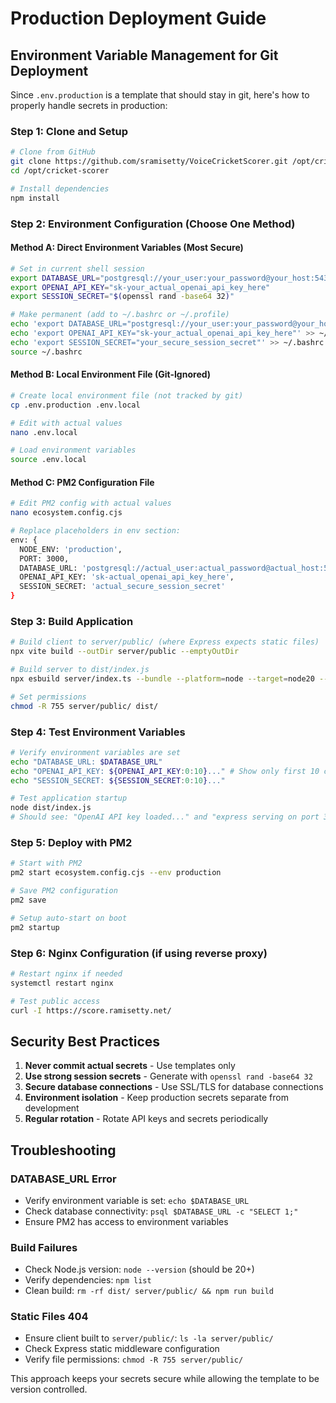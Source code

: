 # Production Deployment Guide

## Environment Variable Management for Git Deployment

Since `.env.production` is a template that should stay in git, here's how to properly handle secrets in production:

### Step 1: Clone and Setup

```bash
# Clone from GitHub
git clone https://github.com/sramisetty/VoiceCricketScorer.git /opt/cricket-scorer
cd /opt/cricket-scorer

# Install dependencies
npm install
```

### Step 2: Environment Configuration (Choose One Method)

#### Method A: Direct Environment Variables (Most Secure)
```bash
# Set in current shell session
export DATABASE_URL="postgresql://your_user:your_password@your_host:5432/your_database"
export OPENAI_API_KEY="sk-your_actual_openai_api_key_here"
export SESSION_SECRET="$(openssl rand -base64 32)"

# Make permanent (add to ~/.bashrc or ~/.profile)
echo 'export DATABASE_URL="postgresql://your_user:your_password@your_host:5432/your_database"' >> ~/.bashrc
echo 'export OPENAI_API_KEY="sk-your_actual_openai_api_key_here"' >> ~/.bashrc
echo 'export SESSION_SECRET="your_secure_session_secret"' >> ~/.bashrc
source ~/.bashrc
```

#### Method B: Local Environment File (Git-Ignored)
```bash
# Create local environment file (not tracked by git)
cp .env.production .env.local

# Edit with actual values
nano .env.local

# Load environment variables
source .env.local
```

#### Method C: PM2 Configuration File
```bash
# Edit PM2 config with actual values
nano ecosystem.config.cjs

# Replace placeholders in env section:
env: {
  NODE_ENV: 'production',
  PORT: 3000,
  DATABASE_URL: 'postgresql://actual_user:actual_password@actual_host:5432/actual_database',
  OPENAI_API_KEY: 'sk-actual_openai_api_key_here',
  SESSION_SECRET: 'actual_secure_session_secret'
}
```

### Step 3: Build Application

```bash
# Build client to server/public/ (where Express expects static files)
npx vite build --outDir server/public --emptyOutDir

# Build server to dist/index.js
npx esbuild server/index.ts --bundle --platform=node --target=node20 --outfile=dist/index.js --packages=external --format=esm

# Set permissions
chmod -R 755 server/public/ dist/
```

### Step 4: Test Environment Variables

```bash
# Verify environment variables are set
echo "DATABASE_URL: $DATABASE_URL"
echo "OPENAI_API_KEY: ${OPENAI_API_KEY:0:10}..." # Show only first 10 chars
echo "SESSION_SECRET: ${SESSION_SECRET:0:10}..."

# Test application startup
node dist/index.js
# Should see: "OpenAI API key loaded..." and "express serving on port 3000"
```

### Step 5: Deploy with PM2

```bash
# Start with PM2
pm2 start ecosystem.config.cjs --env production

# Save PM2 configuration
pm2 save

# Setup auto-start on boot
pm2 startup
```

### Step 6: Nginx Configuration (if using reverse proxy)

```bash
# Restart nginx if needed
systemctl restart nginx

# Test public access
curl -I https://score.ramisetty.net/
```

## Security Best Practices

1. **Never commit actual secrets** - Use templates only
2. **Use strong session secrets** - Generate with `openssl rand -base64 32`
3. **Secure database connections** - Use SSL/TLS for database connections
4. **Environment isolation** - Keep production secrets separate from development
5. **Regular rotation** - Rotate API keys and secrets periodically

## Troubleshooting

### DATABASE_URL Error
- Verify environment variable is set: `echo $DATABASE_URL`
- Check database connectivity: `psql $DATABASE_URL -c "SELECT 1;"`
- Ensure PM2 has access to environment variables

### Build Failures
- Check Node.js version: `node --version` (should be 20+)
- Verify dependencies: `npm list`
- Clean build: `rm -rf dist/ server/public/ && npm run build`

### Static Files 404
- Ensure client built to `server/public/`: `ls -la server/public/`
- Check Express static middleware configuration
- Verify file permissions: `chmod -R 755 server/public/`

This approach keeps your secrets secure while allowing the template to be version controlled.